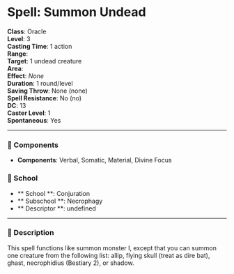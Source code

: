 
# Spell: Summon Undead
**Class**: Oracle  
**Level**: 3  
**Casting Time**: 1 action  
**Range**:   
**Target**: 1 undead creature  
**Area**:   
**Effect**: _None_  
**Duration**: 1 round/level  
**Saving Throw**: None (none)  
**Spell Resistance**: No (no)  
**DC**: 13  
**Caster Level**: 1  
**Spontaneous**: Yes

---

### 🔮 Components
- **Components**: Verbal, Somatic, Material, Divine Focus

### 🏫 School
- ** School **: Conjuration
- ** Subschool **: Necrophagy
- ** Descriptor **: undefined
---

### 📜 Description
This spell functions like summon monster I, except that you can summon one creature from the following list: allip, flying skull (treat as dire bat), ghast, necrophidius (Bestiary 2), or shadow.
